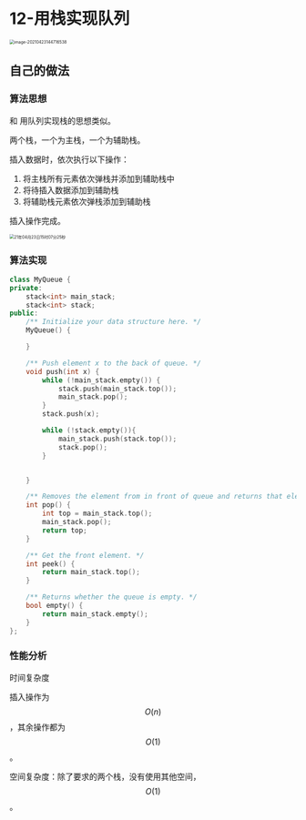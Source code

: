 # 12-用栈实现队列

<img src="https://crayon-1302863897.cos.ap-beijing.myqcloud.com/image/image-20210423144716538.png" alt="image-20210423144716538" style="zoom:50%;" />



## 自己的做法

### 算法思想

和 用队列实现栈的思想类似。

两个栈，一个为主栈，一个为辅助栈。

插入数据时，依次执行以下操作：

1. 将主栈所有元素依次弹栈并添加到辅助栈中
2. 将待插入数据添加到辅助栈
3. 将辅助栈元素依次弹栈添加到辅助栈

插入操作完成。

<img src="https://crayon-1302863897.cos.ap-beijing.myqcloud.com/image/21年04月23日15时07分25秒.gif" alt="21年04月23日15时07分25秒" style="zoom:50%;" />

### 算法实现

```c++
class MyQueue {
private:
    stack<int> main_stack;
    stack<int> stack;
public:
    /** Initialize your data structure here. */
    MyQueue() {

    }

    /** Push element x to the back of queue. */
    void push(int x) {
        while (!main_stack.empty()) {
            stack.push(main_stack.top());
            main_stack.pop();
        }
        stack.push(x);

        while (!stack.empty()){
            main_stack.push(stack.top());
            stack.pop();
        }


    }

    /** Removes the element from in front of queue and returns that element. */
    int pop() {
        int top = main_stack.top();
        main_stack.pop();
        return top;
    }

    /** Get the front element. */
    int peek() {
        return main_stack.top();
    }

    /** Returns whether the queue is empty. */
    bool empty() {
        return main_stack.empty();
    }
};
```



### 性能分析

时间复杂度

插入操作为$$O(n)$$，其余操作都为$$O(1)$$。

空间复杂度：除了要求的两个栈，没有使用其他空间，$$O(1)$$。